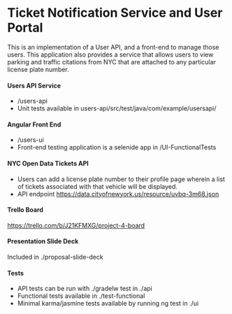 # Ticket Notification Service and User Portal

This is an implementation of a User API, and a front-end to manage those users. This application also provides a service that allows users to view parking and traffic citations from NYC that are attached to any particular license plate number. 

#### Users API Service
* /users-api
* Unit tests available in users-api/src/test/java/com/example/usersapi/

#### Angular Front End
* /users-ui
* Front-end testing application is a selenide app in /UI-FunctionalTests

#### NYC Open Data Tickets API
* Users can add a license plate number to their profile page
wherein a list of tickets associated with that vehicle will be displayed.
* API endpoint https://data.cityofnewyork.us/resource/uvbq-3m68.json

#### Trello Board
https://trello.com/b/J21KFMXG/project-4-board

#### Presentation Slide Deck
Included in ./proposal-slide-deck

#### Tests

* API tests can be run with ./gradelw test in ./api
* Functional tests available in ./test-functional
* Minimal karma/jasmine tests available by running ng test in ./ui